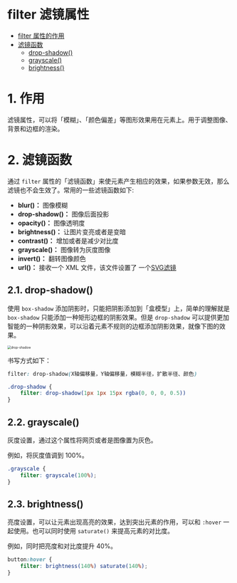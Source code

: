 # filter 滤镜属性

- [filter 属性的作用](#1-作用)
- [滤镜函数](#2-滤镜函数)
  - [drop-shadow()](#21-drop-shadow())
  - [grayscale()](#22-grayscale())
  - [brightness()](#23-brightness())


# 1. 作用
滤镜属性，可以将「模糊」、「颜色偏差」等图形效果用在元素上。用于调整图像、背景和边框的渲染。


# 2. 滤镜函数
通过 `filter` 属性的「滤镜函数」来使元素产生相应的效果，如果参数无效，那么滤镜也不会生效了。常用的一些滤镜函数如下:

- **blur()：** 图像模糊
- **drop-shadow()：** 图像后面投影
- **opacity()：** 图像透明度
- **brightness()：** 让图片变亮或者是变暗
- **contrast()：** 增加或者是减少对比度
- **grayscale()：** 图像转为灰度图像
- **invert()：**  翻转图像颜色
- **url()：** 接收一个 XML 文件，该文件设置了 一个[SVG滤镜](https://www.cnblogs.com/coco1s/p/14577507.html)


## 2.1. drop-shadow()
使用 `box-shadow` 添加阴影时，只能把阴影添加到「盒模型」上，简单的理解就是 `box-shadow` 只能添加一种矩形边框的阴影效果。但是 `drop-shadow` 可以提供更加智能的一种阴影效果，可以沿着元素不规则的边框添加阴影效果，就像下图的效果。
 
<img src="https://p3-juejin.byteimg.com/tos-cn-i-k3u1fbpfcp/57c8d1f120724ccca62ca7a66da7c0eb~tplv-k3u1fbpfcp-watermark.awebp" alt="drop-shadow" style="zoom:50%;" />


书写方式如下：
```css
filter: drop-shadow(X轴偏移量，Y轴偏移量，模糊半径，扩散半径、颜色)
```

```css
.drop-shadow {
    filter: drop-shadow(1px 1px 15px rgba(0, 0, 0, 0.5))
}
```

## 2.2. grayscale()
灰度设置，通过这个属性将网页或者是图像置为灰色。

例如，将灰度值调到 100%。
```css
.grayscale {
	filter: grayscale(100%);
}
```

## 2.3. brightness()
亮度设置，可以让元素出现高亮的效果，达到突出元素的作用，可以和 `:hover` 一起使用。也可以同时使用 `saturate()` 来提高元素的对比度。 

例如，同时把亮度和对比度提升 40%。
```css
button:hover {
    filter: brightness(140%) saturate(140%);
}
```



